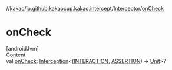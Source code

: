 //[kakao](../../../index.md)/[io.github.kakaocup.kakao.intercept](../index.md)/[Interceptor](index.md)/[onCheck](on-check.md)



# onCheck  
[androidJvm]  
Content  
val [onCheck](on-check.md): [Interception](../-interception/index.md)<([INTERACTION](index.md), [ASSERTION](index.md)) -> [Unit](https://kotlinlang.org/api/latest/jvm/stdlib/kotlin/-unit/index.html)>?  



